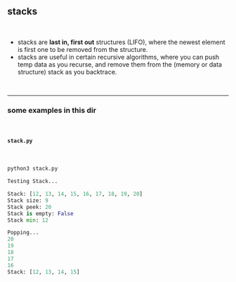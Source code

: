 ## stacks 


<br>

* stacks are **last in, first out** structures (LIFO), where the newest element is first one to be removed from the structure.
* stacks are useful in certain recursive algorithms, where you can push temp data as you recurse, and remove them from the (memory or data structure) stack as you backtrace.


<br>

---

### some examples in this dir

<br>

#### `stack.py`

<br>

```python
python3 stack.py

Testing Stack...

Stack: [12, 13, 14, 15, 16, 17, 18, 19, 20]
Stack size: 9
Stack peek: 20
Stack is empty: False
Stack min: 12

Popping...
20
19
18
17
16
Stack: [12, 13, 14, 15]
```
